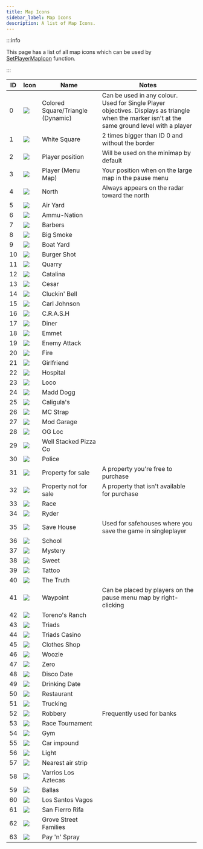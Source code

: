 ```yaml
---
title: Map Icons
sidebar_label: Map Icons
description: A list of Map Icons.
---
```


:::info

This page has a list of all map icons which can be used by [SetPlayerMapIcon](../functions/SetPlayerMapIcon) function.

:::

| ID  | Icon                                                          | Name                              | Notes                                                                                                                                           |
| --- | ------------------------------------------------------------- | --------------------------------- | ----------------------------------------------------------------------------------------------------------------------------------------------- |
| 0   | ![](https://assets.open.mp/assets/images/mapIcons/icon0.gif)  | Colored Square/Triangle (Dynamic) | Can be used in any colour. Used for Single Player objectives. Displays as triangle when the marker isn't at the same ground level with a player |
| 1   | ![](https://assets.open.mp/assets/images/mapIcons/icon1.gif)  | White Square                      | 2 times bigger than ID 0 and without the border                                                                                                 |
| 2   | ![](https://assets.open.mp/assets/images/mapIcons/icon2.gif)  | Player position                   | Will be used on the minimap by default                                                                                                          |
| 3   | ![](https://assets.open.mp/assets/images/mapIcons/icon3.gif)  | Player (Menu Map)                 | Your position when on the large map in the pause menu                                                                                           |
| 4   | ![](https://assets.open.mp/assets/images/mapIcons/icon4.gif)  | North                             | Always appears on the radar toward the north                                                                                                    |
| 5   | ![](https://assets.open.mp/assets/images/mapIcons/icon5.gif)  | Air Yard                          |                                                                                                                                                 |
| 6   | ![](https://assets.open.mp/assets/images/mapIcons/icon6.gif)  | Ammu-Nation                       |                                                                                                                                                 |
| 7   | ![](https://assets.open.mp/assets/images/mapIcons/icon7.gif)  | Barbers                           |                                                                                                                                                 |
| 8   | ![](https://assets.open.mp/assets/images/mapIcons/icon8.gif)  | Big Smoke                         |                                                                                                                                                 |
| 9   | ![](https://assets.open.mp/assets/images/mapIcons/icon9.gif)  | Boat Yard                         |                                                                                                                                                 |
| 10  | ![](https://assets.open.mp/assets/images/mapIcons/icon10.gif) | Burger Shot                       |                                                                                                                                                 |
| 11  | ![](https://assets.open.mp/assets/images/mapIcons/icon11.gif) | Quarry                            |                                                                                                                                                 |
| 12  | ![](https://assets.open.mp/assets/images/mapIcons/icon12.gif) | Catalina                          |                                                                                                                                                 |
| 13  | ![](https://assets.open.mp/assets/images/mapIcons/icon13.gif) | Cesar                             |                                                                                                                                                 |
| 14  | ![](https://assets.open.mp/assets/images/mapIcons/icon14.gif) | Cluckin' Bell                     |                                                                                                                                                 |
| 15  | ![](https://assets.open.mp/assets/images/mapIcons/icon15.gif) | Carl Johnson                      |                                                                                                                                                 |
| 16  | ![](https://assets.open.mp/assets/images/mapIcons/icon16.gif) | C.R.A.S.H                         |                                                                                                                                                 |
| 17  | ![](https://assets.open.mp/assets/images/mapIcons/icon17.gif) | Diner                             |                                                                                                                                                 |
| 18  | ![](https://assets.open.mp/assets/images/mapIcons/icon18.gif) | Emmet                             |                                                                                                                                                 |
| 19  | ![](https://assets.open.mp/assets/images/mapIcons/icon19.gif) | Enemy Attack                      |                                                                                                                                                 |
| 20  | ![](https://assets.open.mp/assets/images/mapIcons/icon20.gif) | Fire                              |                                                                                                                                                 |
| 21  | ![](https://assets.open.mp/assets/images/mapIcons/icon21.gif) | Girlfriend                        |                                                                                                                                                 |
| 22  | ![](https://assets.open.mp/assets/images/mapIcons/icon22.gif) | Hospital                          |                                                                                                                                                 |
| 23  | ![](https://assets.open.mp/assets/images/mapIcons/icon23.gif) | Loco                              |                                                                                                                                                 |
| 24  | ![](https://assets.open.mp/assets/images/mapIcons/icon24.gif) | Madd Dogg                         |                                                                                                                                                 |
| 25  | ![](https://assets.open.mp/assets/images/mapIcons/icon25.gif) | Caligula's                        |                                                                                                                                                 |
| 26  | ![](https://assets.open.mp/assets/images/mapIcons/icon26.gif) | MC Strap                          |                                                                                                                                                 |
| 27  | ![](https://assets.open.mp/assets/images/mapIcons/icon27.gif) | Mod Garage                        |                                                                                                                                                 |
| 28  | ![](https://assets.open.mp/assets/images/mapIcons/icon28.gif) | OG Loc                            |                                                                                                                                                 |
| 29  | ![](https://assets.open.mp/assets/images/mapIcons/icon29.gif) | Well Stacked Pizza Co             |                                                                                                                                                 |
| 30  | ![](https://assets.open.mp/assets/images/mapIcons/icon30.gif) | Police                            |                                                                                                                                                 |
| 31  | ![](https://assets.open.mp/assets/images/mapIcons/icon31.gif) | Property for sale                 | A property you're free to purchase                                                                                                              |
| 32  | ![](https://assets.open.mp/assets/images/mapIcons/icon32.gif) | Property not for sale             | A property that isn't available for purchase                                                                                                    |
| 33  | ![](https://assets.open.mp/assets/images/mapIcons/icon33.gif) | Race                              |                                                                                                                                                 |
| 34  | ![](https://assets.open.mp/assets/images/mapIcons/icon34.gif) | Ryder                             |                                                                                                                                                 |
| 35  | ![](https://assets.open.mp/assets/images/mapIcons/icon35.gif) | Save House                        | Used for safehouses where you save the game in singleplayer                                                                                     |
| 36  | ![](https://assets.open.mp/assets/images/mapIcons/icon36.gif) | School                            |                                                                                                                                                 |
| 37  | ![](https://assets.open.mp/assets/images/mapIcons/icon37.gif) | Mystery                           |                                                                                                                                                 |
| 38  | ![](https://assets.open.mp/assets/images/mapIcons/icon38.gif) | Sweet                             |                                                                                                                                                 |
| 39  | ![](https://assets.open.mp/assets/images/mapIcons/icon39.gif) | Tattoo                            |                                                                                                                                                 |
| 40  | ![](https://assets.open.mp/assets/images/mapIcons/icon40.gif) | The Truth                         |                                                                                                                                                 |
| 41  | ![](https://assets.open.mp/assets/images/mapIcons/icon41.gif) | Waypoint                          | Can be placed by players on the pause menu map by right-clicking                                                                                |
| 42  | ![](https://assets.open.mp/assets/images/mapIcons/icon42.gif) | Toreno's Ranch                    |                                                                                                                                                 |
| 43  | ![](https://assets.open.mp/assets/images/mapIcons/icon43.gif) | Triads                            |                                                                                                                                                 |
| 44  | ![](https://assets.open.mp/assets/images/mapIcons/icon44.gif) | Triads Casino                     |                                                                                                                                                 |
| 45  | ![](https://assets.open.mp/assets/images/mapIcons/icon45.gif) | Clothes Shop                      |                                                                                                                                                 |
| 46  | ![](https://assets.open.mp/assets/images/mapIcons/icon46.gif) | Woozie                            |                                                                                                                                                 |
| 47  | ![](https://assets.open.mp/assets/images/mapIcons/icon47.gif) | Zero                              |                                                                                                                                                 |
| 48  | ![](https://assets.open.mp/assets/images/mapIcons/icon48.gif) | Disco Date                        |                                                                                                                                                 |
| 49  | ![](https://assets.open.mp/assets/images/mapIcons/icon49.gif) | Drinking Date                     |                                                                                                                                                 |
| 50  | ![](https://assets.open.mp/assets/images/mapIcons/icon50.gif) | Restaurant                        |                                                                                                                                                 |
| 51  | ![](https://assets.open.mp/assets/images/mapIcons/icon51.gif) | Trucking                          |                                                                                                                                                 |
| 52  | ![](https://assets.open.mp/assets/images/mapIcons/icon52.gif) | Robbery                           | Frequently used for banks                                                                                                                       |
| 53  | ![](https://assets.open.mp/assets/images/mapIcons/icon53.gif) | Race Tournament                   |                                                                                                                                                 |
| 54  | ![](https://assets.open.mp/assets/images/mapIcons/icon54.gif) | Gym                               |                                                                                                                                                 |
| 55  | ![](https://assets.open.mp/assets/images/mapIcons/icon55.gif) | Car impound                       |                                                                                                                                                 |
| 56  | ![](https://assets.open.mp/assets/images/mapIcons/icon56.gif) | Light                             |                                                                                                                                                 |
| 57  | ![](https://assets.open.mp/assets/images/mapIcons/icon57.gif) | Nearest air strip                 |                                                                                                                                                 |
| 58  | ![](https://assets.open.mp/assets/images/mapIcons/icon58.gif) | Varrios Los Aztecas               |                                                                                                                                                 |
| 59  | ![](https://assets.open.mp/assets/images/mapIcons/icon59.gif) | Ballas                            |                                                                                                                                                 |
| 60  | ![](https://assets.open.mp/assets/images/mapIcons/icon60.gif) | Los Santos Vagos                  |                                                                                                                                                 |
| 61  | ![](https://assets.open.mp/assets/images/mapIcons/icon61.gif) | San Fierro Rifa                   |                                                                                                                                                 |
| 62  | ![](https://assets.open.mp/assets/images/mapIcons/icon62.gif) | Grove Street Families             |                                                                                                                                                 |
| 63  | ![](https://assets.open.mp/assets/images/mapIcons/icon63.gif) | Pay 'n' Spray                     |                                                                                                                                                 |
